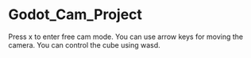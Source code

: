 # Godot_Cam_Project
Press x to enter free cam mode. You can use arrow keys for moving the camera. You can control the cube using wasd.
